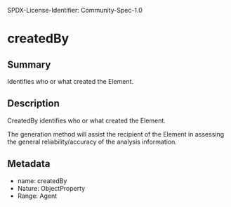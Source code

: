 SPDX-License-Identifier: Community-Spec-1.0

# createdBy

## Summary

Identifies who or what created the Element.

## Description

CreatedBy identifies who or what created the Element.

The generation method will assist the recipient of the Element in assessing
the general reliability/accuracy of the analysis information.

## Metadata

- name: createdBy
- Nature: ObjectProperty
- Range: Agent

